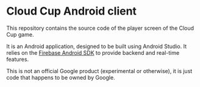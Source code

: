# Cloud Cup Android client

This repository contains the source code of the player screen of the Cloud Cup game. 

It is an Android application, designed to be built using Android Studio.
It relies on the [Firebase Android SDK](https://www.firebase.com/docs/android/api/) to provide backend and real-time features.

This is not an official Google product (experimental or otherwise), it is just code that happens to be owned by Google.

